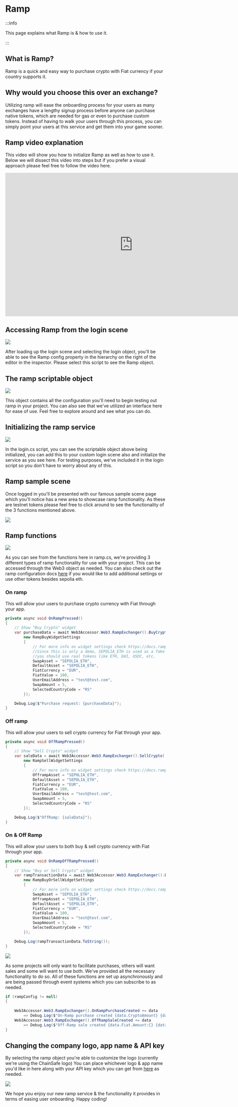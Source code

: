 ﻿---
slug: /current/ramp
sidebar_position: 15
sidebar_label: Ramp
---


# Ramp

:::info

This page explains what Ramp is & how to use it.

:::

## What is Ramp?

Ramp is a quick and easy way to purchase crypto with Fiat currency if your country supports it.

## Why would you choose this over an exchange?

Utilizing ramp will ease the onboarding process for your users as many exchanges have a lengthy signup process before anyone can purchase native tokens, which are needed for gas or even to purchase custom tokens. Instead of having to walk your users through this process, you can simply point your users at this service and get them into your game sooner.

## Ramp video explanation

This video will show you how to initialize Ramp as well as how to use it. Below we will dissect this video into steps but if you prefer a visual approach please feel free to follow the video here.

<iframe width="800" height="450" src="https://www.youtube.com/embed/FDZXrlusmi4?si=xQ5P4oKAy8rdJhvO" title="YouTube video player" frameborder="0" allow="accelerometer; autoplay; clipboard-write; encrypted-media; gyroscope; picture-in-picture" allowfullscreen></iframe>

## Accessing Ramp from the login scene

![](v2Assets/RampLogin.png)

After loading up the login scene and selecting the login object, you'll be able to see the Ramp config property in the hierarchy on the right of the editor in the inspector. Please select this script to see the Ramp object.

## The ramp scriptable object

![](v2Assets/RampObject.png)

This object contains all the configuration you'll need to begin testing out ramp in your project. You can also see that we've utilized an interface here for ease of use. Feel free to explore around and see what you can do.

## Initializing the ramp service

![](v2Assets/RampInitializeService.png)

In the login.cs script, you can see the scriptable object above being initialized, you can add this to your custom login scene also and initialize the service as you see here. For testing purposes, we've included it in the login script so you don't have to worry about any of this.

## Ramp sample scene

Once logged in you'll be presented with our famous sample scene page which you'll notice has a new area to showcase ramp functionality. As these are testnet tokens please feel free to click around to see the functionality of the 3 functions mentioned above.

![](v2Assets/RampSample.png)

## Ramp functions

![](v2Assets/RampFunctionality.png)

As you can see from the functions here in ramp.cs, we're providing 3 different types of ramp functionality for use with your project. This can be accessed through the Web3 object as needed. You can also check out the ramp configuration docs [here](https://docs.ramp.network/configuration) if you would like to add additional settings or use other tokens besides sepolia eth.

### On ramp

This will allow your users to purchase crypto currency with Fiat through your app.

```csharp
private async void OnRampPressed()
{
    // Show "Buy Crypto" widget
    var purchaseData = await Web3Accessor.Web3.RampExchanger().BuyCrypto(
        new RampBuyWidgetSettings
        {
            // For more info on widget settings check https://docs.ramp.network/configuration
            //Since this is only a demo, SEPOLIA_ETH is used as a fake token. For production environment,
            //you should use real tokens like ETH, DAI, USDC, etc.
            SwapAsset = "SEPOLIA_ETH",
            DefaultAsset = "SEPOLIA_ETH",
            FiatCurrency = "EUR",
            FiatValue = 100,
            UserEmailAddress = "test@test.com",
            SwapAmount = 5,
            SelectedCountryCode = "RS"
        });

    Debug.Log($"Purchase request: {purchaseData}");
}
```

### Off ramp

This will allow your users to sell crypto currency for Fiat through your app.

```csharp
private async void OffRampPressed()
{
    // Show "Sell Crypto" widget
    var saleData = await Web3Accessor.Web3.RampExchanger().SellCrypto(
        new RampSellWidgetSettings
        {
            // For more info on widget settings check https://docs.ramp.network/configuration
            OfframpAsset = "SEPOLIA_ETH",
            DefaultAsset = "SEPOLIA_ETH",
            FiatCurrency = "EUR",
            FiatValue = 100,
            UserEmailAddress = "test@test.com",
            SwapAmount = 5,
            SelectedCountryCode = "RS"            
        });

    Debug.Log($"OffRamp: {saleData}");
}
```

### On & Off Ramp

This will allow your users to both buy & sell crypto currency with Fiat through your app.

```csharp
private async void OnRampOffRampPressed()
{
    // Show "Buy or Sell Crypto" widget
    var rampTransactionData = await Web3Accessor.Web3.RampExchanger().BuyOrSellCrypto(
        new RampBuyOrSellWidgetSettings
        {
            // For more info on widget settings check https://docs.ramp.network/configuration 
            SwapAsset = "SEPOLIA_ETH",
            OfframpAsset = "SEPOLIA_ETH",
            DefaultAsset = "SEPOLIA_ETH",
            FiatCurrency = "EUR",
            FiatValue = 100,
            UserEmailAddress = "test@test.com",
            SwapAmount = 5,
            SelectedCountryCode = "RS"
        });

    Debug.Log(rampTransactionData.ToString());
}
```

![](v2Assets/RampBuySell.png)

As some projects will only want to facilitate purchases, others will want sales and some will want to use both. We've provided all the necessary functionality to do so. All of these functions are set up asynchronously and are being passed through event systems which you can subscribe to as needed.

```csharp
if (rampConfig != null)
{
    
    Web3Accessor.Web3.RampExchanger().OnRampPurchaseCreated += data 
        => Debug.Log($"On-Ramp purchase created {data.CryptoAmount} {data.Asset.Name}");
    Web3Accessor.Web3.RampExchanger().OffRampSaleCreated += data
        => Debug.Log($"Off-Ramp sale created {data.Fiat.Amount:C} {data.Fiat.CurrencySymbol}");
}
```

## Changing the company logo, app name & API key

By selecting the ramp object you're able to customize the logo (currently we're using the ChainSafe logo) You can place whichever logo & app name you'd like in here along with your API key which you can get from [here](https://docs.ramp.network/configuration) as needed.

![](v2Assets/RampLogo.png)

We hope you enjoy our new ramp service & the functionality it provides in terms of easing user onboarding. Happy coding!